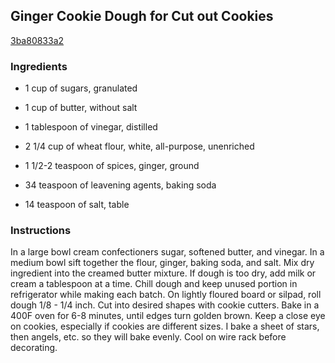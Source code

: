## Ginger Cookie Dough for Cut out Cookies

[3ba80833a2](http://www.food.com/recipe/ginger-cookie-dough-for-cut-out-cookies-205246)

### Ingredients

 - 1 cup of sugars, granulated

 - 1 cup of butter, without salt

 - 1 tablespoon of vinegar, distilled

 - 2 1/4 cup of wheat flour, white, all-purpose, unenriched

 - 1 1/2-2 teaspoon of spices, ginger, ground

 - 34 teaspoon of leavening agents, baking soda

 - 14 teaspoon of salt, table

### Instructions

In a large bowl cream confectioners sugar, softened butter, and vinegar. In a medium bowl sift together the flour, ginger, baking soda, and salt. Mix dry ingredient into the creamed butter mixture. If dough is too dry, add milk or cream a tablespoon at a time. Chill dough and keep unused portion in refrigerator while making each batch. On lightly floured board or silpad, roll dough 1/8 - 1/4 inch. Cut into desired shapes with cookie cutters. Bake in a 400F oven for 6-8 minutes, until edges turn golden brown. Keep a close eye on cookies, especially if cookies are different sizes. I bake a sheet of stars, then angels, etc. so they will bake evenly. Cool on wire rack before decorating.